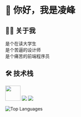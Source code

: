 # 👋 你好，我是凌峰

## 👨‍💻 关于我

是个在读大学生
<br/>是个苦逼的设计师
<br/>是个痛苦的前端程序员

## 🛠️ 技术栈
<p>
<img src="https://www.wkhub.com/wp-content/uploads/2018/12/TouchDesigner.png" height="48" />
<img src="https://skillicons.dev/icons?i=react,vue,ts,js,java,nodejs,threejs,css,sass" />
<img src="https://skillicons.dev/icons?i=figma,unity,ai,ps" />
</p>

![Top Languages](https://github-readme-stats.vercel.app/api/top-langs/?username=lingfeng11111&layout=compact)

